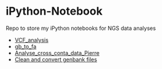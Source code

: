 # iPython-Notebook
Repo to store my iPython notebooks for NGS data analyses

* [VCF_analysis](http://nbviewer.ipython.org/github/a-slide/iPython-Notebook/blob/master/Notebooks/VCF_analysis.ipynb)
* [gb_to_fa](http://nbviewer.ipython.org/github/a-slide/iPython-Notebook/blob/master/Notebooks/gb_to_fa.ipynb)
* [Analyse_cross_conta_data_Pierre](http://nbviewer.ipython.org/github/a-slide/iPython-Notebook/blob/master/Notebooks/2015_04_16_AL_Analyse_cross_conta_data_Pierre.ipynb)
* [Clean and convert genbank files](http://nbviewer.ipython.org/github/a-slide/iPython-Notebook/blob/master/Notebooks/2015_06_27_Clean_and_convert_gb_files.ipynb)
